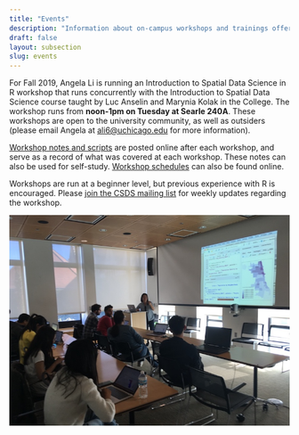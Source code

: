 ```yaml
---
title: "Events"
description: "Information about on-campus workshops and trainings offered by the Center for Spatial Data Science"
draft: false
layout: subsection
slug: events
---
```


For Fall 2019, Angela Li is running an Introduction to Spatial Data Science in R workshop that runs concurrently with the Introduction to Spatial Data Science course taught by Luc Anselin and Marynia Kolak in the College. The workshop runs from **noon-1pm on Tuesday at Searle 240A**. These workshops are open to the university community, as well as outsiders (please email Angela at ali6@uchicago.edu for more information). 

[Workshop notes and scripts](https://spatialanalysis.github.io/workshop-notes/) are posted online after each workshop, and serve as a record of what was covered at each workshop. These notes can also be used for self-study. [Workshop schedules](../../events/workshop-schedules) can also be found online.

Workshops are run at a beginner level, but previous experience with R is encouraged. Please [join the CSDS mailing list](https://groups.google.com/forum/#!forum/csds-study-group) for weekly updates regarding the workshop.

![Photo of R Spatial Study Group](events/rspatial-study-group.png)